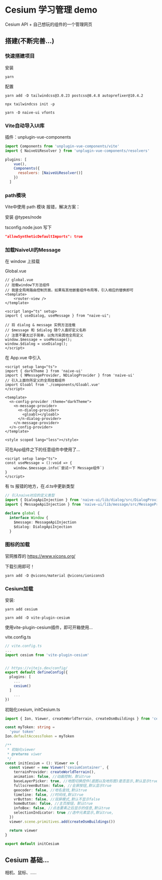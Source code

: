 # Cesium 学习管理 demo

Cesium API + 自己想玩的组件的一个管理网页

## 搭建(不断完善...)

### 快速搭建项目

安装

`yarn`

配置

`yarn add -D tailwindcss@3.0.23 postcss@8.4.8 autoprefixer@10.4.2`

`npx tailwindcss init -p`

`yarn -D naive-ui vfonts`



### Vite自动导入UI库

插件：unplugin-vue-components

```js
import Components from 'unplugin-vue-components/vite'
import { NaiveUiResolver } from 'unplugin-vue-components/resolvers'

plugins: [
    vue(),
    Components({
      resolvers: [NaiveUiResolver()]
    })
  ]
```



### path模块

Vite中使用 path 模块 报错，解决方案：

安装 @types/node

tsconfig.node.json 写下

```json
"allowSyntheticDefaultImports": true
```



### 加载NaiveUI的Message

在 window 上挂载

Global.vue

```vue
// global.vue
// 挂载window下方法组件
// 我是全局用路由控制页面，如果有其他嵌套组件布局等，引入相应的替换即可
<template>
    <router-view />
</template>

<script lang="ts" setup>
import { useDialog, useMessage } from "naive-ui";

// 将 dialog & message 实例方法挂载
// $message 和 $dialog 随个人喜好定义名称
// 注意不要太过于简单，以免污染其他全局定义
window.$message = useMessage();
window.$dialog = useDialog();
</script>
```

在 App.vue 中引入

```vue
<script setup lang="ts">
import { darkTheme } from 'naive-ui'
import { NMessageProvider, NDialogProvider } from 'naive-ui'
// 引入上面你所定义的全局挂载组件
import Gloabl from './components/Gloabl.vue'
</script>

<template>
  <n-config-provider :theme="darkTheme">
    <n-message-provider>
      <n-dialog-provider>
        <gloabl></gloabl>
      </n-dialog-provider>
    </n-message-provider>
  </n-config-provider>
</template>

<style scoped lang="less"></style>
```

可在App组件之下的任意组件中使用了...

```vue
<script setup lang="ts">
const useMessage = ():void => {
    window.$message.info(`尝试一下 Message组件`)
}
</script>
```

有 ts 报错的地方，在.d.ts中更新类型

```ts
// 引入naive对应的定义类型
import { DialogApiInjection } from 'naive-ui/lib/dialog/src/DialogProvider'
import { MessageApiInjection } from 'naive-ui/lib/message/src/MessageProvider'

declare global {
  interface Window {
    $message: MessageApiInjection
    $dialog: DialogApiInjection
  }
```

### 图标的加载

官网推荐的 https://www.xicons.org/

下载引用即可！

`yarn add -D @vicons/material @vicons/ionicons5`



### Cesium加载

安装:

 `yarn add cesium`

`yarn add -D vite-plugin-cesium`

使用vite-plugin-cesium插件，即可开箱使用...

vite.config.ts

```ts
// vite.config.ts
...
import cesium from 'vite-plugin-cesium'


// https://vitejs.dev/config/
export default defineConfig({
  plugins: [
    ...
    cesium()
  ]
    ...
})

```

初始化cesium, initCesium.ts

```ts
import { Ion, Viewer, createWorldTerrain, createOsmBuildings } from 'cesium'

const myToken: string =
  'your token'
Ion.defaultAccessToken = myToken

/**
 * 初始化viewer
 * @returns viwer
 */
const initCesium = (): Viewer => {
  const viewer = new Viewer('cesiumContainer', {
    terrainProvider: createWorldTerrain(),
    animation: false, //动画控制，默认true
    baseLayerPicker: true, //地图切换控件(底图以及地形图)是否显示,默认显示true
    fullscreenButton: false, //全屏按钮,默认显示true
    geocoder: false, //地名查找,默认true
    timeline: false, //时间线,默认true
    vrButton: false, //双屏模式,默认不显示false
    homeButton: false, //主页按钮，默认true
    infoBox: false, //点击要素之后显示的信息,默认true
    selectionIndicator: true //选中元素显示,默认true,
  })
  viewer.scene.primitives.add(createOsmBuildings())

  return viewer
}

export default initCesium

```





## Cesium 基础...

相机、鼠标、.....
